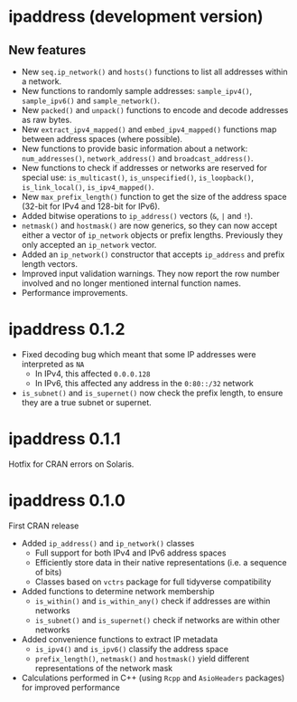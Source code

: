 # ipaddress (development version)

## New features

* New `seq.ip_network()` and `hosts()` functions to list all addresses within a network.
* New functions to randomly sample addresses: `sample_ipv4()`, `sample_ipv6()` and `sample_network()`.
* New `packed()` and `unpack()` functions to encode and decode addresses as raw bytes.
* New `extract_ipv4_mapped()` and `embed_ipv4_mapped()` functions map between address spaces (where possible).
* New functions to provide basic information about a network: `num_addresses()`, `network_address()` and `broadcast_address()`.
* New functions to check if addresses or networks are reserved for special use: `is_multicast()`, `is_unspecified()`, `is_loopback()`, `is_link_local()`, `is_ipv4_mapped()`.
* New `max_prefix_length()` function to get the size of the address space (32-bit for IPv4 and 128-bit for IPv6).
* Added bitwise operations to `ip_address()` vectors (`&`, `|` and `!`).
* `netmask()` and `hostmask()` are now generics, so they can now accept either a vector of `ip_network` objects or prefix lengths. Previously they only accepted an `ip_network` vector.
* Added an `ip_network()` constructor that accepts `ip_address` and prefix length vectors.
* Improved input validation warnings. They now report the row number involved and no longer mentioned internal function names.
* Performance improvements.


# ipaddress 0.1.2

* Fixed decoding bug which meant that some IP addresses were interpreted as `NA`
  * In IPv4, this affected `0.0.0.128`
  * In IPv6, this affected any address in the `0:80::/32` network
* `is_subnet()` and `is_supernet()` now check the prefix length, to ensure they are a true subnet or supernet.


# ipaddress 0.1.1

Hotfix for CRAN errors on Solaris.


# ipaddress 0.1.0

First CRAN release

* Added `ip_address()` and `ip_network()` classes
  * Full support for both IPv4 and IPv6 address spaces
  * Efficiently store data in their native representations (i.e. a sequence of bits)
  * Classes based on `vctrs` package for full tidyverse compatibility
* Added functions to determine network membership
  * `is_within()` and `is_within_any()` check if addresses are within networks
  * `is_subnet()` and `is_supernet()` check if networks are within other networks
* Added convenience functions to extract IP metadata
  * `is_ipv4()` and `is_ipv6()` classify the address space
  * `prefix_length()`, `netmask()` and `hostmask()` yield different representations of the network mask
* Calculations performed in C++ (using `Rcpp` and `AsioHeaders` packages) for improved performance
